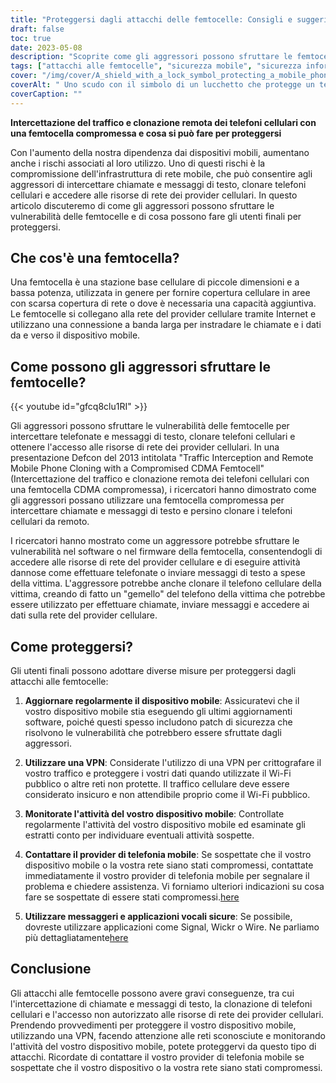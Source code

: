 ```yaml
---
title: "Proteggersi dagli attacchi delle femtocelle: Consigli e suggerimenti."
draft: false
toc: true
date: 2023-05-08
description: "Scoprite come gli aggressori possono sfruttare le femtocelle per intercettare chiamate e messaggi e cosa potete fare per proteggervi da questi attacchi."
tags: ["attacchi alle femtocelle", "sicurezza mobile", "sicurezza informatica", "reti cellulari", "VPN", "clonazione del telefono", "data privacy", "sicurezza in Internet", "dispositivi mobili", "fornitori di servizi cellulari", "sicurezza della rete", "sicurezza wireless", "sicurezza dei telefoni cellulari", "vulnerabilità", "attacchi informatici", "patch di sicurezza", "crittografia dei dati", "criminalità informatica", "suggerimenti per la sicurezza", "messaggistica sicura"]
cover: "/img/cover/A_shield_with_a_lock_symbol_protecting_a_mobile_phone.png"
coverAlt: " Uno scudo con il simbolo di un lucchetto che protegge un telefono cellulare dalla mano di un hacker che cerca di accedervi."
coverCaption: ""
---
```


**Intercettazione del traffico e clonazione remota dei telefoni cellulari con una femtocella compromessa e cosa si può fare per proteggersi**

Con l'aumento della nostra dipendenza dai dispositivi mobili, aumentano anche i rischi associati al loro utilizzo. Uno di questi rischi è la compromissione dell'infrastruttura di rete mobile, che può consentire agli aggressori di intercettare chiamate e messaggi di testo, clonare telefoni cellulari e accedere alle risorse di rete dei provider cellulari. In questo articolo discuteremo di come gli aggressori possono sfruttare le vulnerabilità delle femtocelle e di cosa possono fare gli utenti finali per proteggersi.

## Che cos'è una femtocella?

Una femtocella è una stazione base cellulare di piccole dimensioni e a bassa potenza, utilizzata in genere per fornire copertura cellulare in aree con scarsa copertura di rete o dove è necessaria una capacità aggiuntiva. Le femtocelle si collegano alla rete del provider cellulare tramite Internet e utilizzano una connessione a banda larga per instradare le chiamate e i dati da e verso il dispositivo mobile.

## Come possono gli aggressori sfruttare le femtocelle?

{{< youtube id="gfcq8clu1RI" >}}

Gli aggressori possono sfruttare le vulnerabilità delle femtocelle per intercettare telefonate e messaggi di testo, clonare telefoni cellulari e ottenere l'accesso alle risorse di rete dei provider cellulari. In una presentazione Defcon del 2013 intitolata "Traffic Interception and Remote Mobile Phone Cloning with a Compromised CDMA Femtocell" (Intercettazione del traffico e clonazione remota dei telefoni cellulari con una femtocella CDMA compromessa), i ricercatori hanno dimostrato come gli aggressori possano utilizzare una femtocella compromessa per intercettare chiamate e messaggi di testo e persino clonare i telefoni cellulari da remoto.

I ricercatori hanno mostrato come un aggressore potrebbe sfruttare le vulnerabilità nel software o nel firmware della femtocella, consentendogli di accedere alle risorse di rete del provider cellulare e di eseguire attività dannose come effettuare telefonate o inviare messaggi di testo a spese della vittima. L'aggressore potrebbe anche clonare il telefono cellulare della vittima, creando di fatto un "gemello" del telefono della vittima che potrebbe essere utilizzato per effettuare chiamate, inviare messaggi e accedere ai dati sulla rete del provider cellulare.

## Come proteggersi?

Gli utenti finali possono adottare diverse misure per proteggersi dagli attacchi alle femtocelle:

1. **Aggiornare regolarmente il dispositivo mobile**: Assicuratevi che il vostro dispositivo mobile stia eseguendo gli ultimi aggiornamenti software, poiché questi spesso includono patch di sicurezza che risolvono le vulnerabilità che potrebbero essere sfruttate dagli aggressori.
   
2. **Utilizzare una VPN**: Considerate l'utilizzo di una VPN per crittografare il vostro traffico e proteggere i vostri dati quando utilizzate il Wi-Fi pubblico o altre reti non protette. Il traffico cellulare deve essere considerato insicuro e non attendibile proprio come il Wi-Fi pubblico.

3. **Monitorate l'attività del vostro dispositivo mobile**: Controllate regolarmente l'attività del vostro dispositivo mobile ed esaminate gli estratti conto per individuare eventuali attività sospette.

4. **Contattare il provider di telefonia mobile**: Se sospettate che il vostro dispositivo mobile o la vostra rete siano stati compromessi, contattate immediatamente il vostro provider di telefonia mobile per segnalare il problema e chiedere assistenza. Vi forniamo ulteriori indicazioni su cosa fare se sospettate di essere stati compromessi.[here](https://simeononsecurity.ch/articles/what-to-do-if-you-suspect-your-computer-phone-or-email-is-compromised/)

5. **Utilizzare messaggeri e applicazioni vocali sicure**: Se possibile, dovreste utilizzare applicazioni come Signal, Wickr o Wire. Ne parliamo più dettagliatamente[here](https://simeononsecurity.ch/recommendations/messengers/)

## Conclusione

Gli attacchi alle femtocelle possono avere gravi conseguenze, tra cui l'intercettazione di chiamate e messaggi di testo, la clonazione di telefoni cellulari e l'accesso non autorizzato alle risorse di rete dei provider cellulari. Prendendo provvedimenti per proteggere il vostro dispositivo mobile, utilizzando una VPN, facendo attenzione alle reti sconosciute e monitorando l'attività del vostro dispositivo mobile, potete proteggervi da questo tipo di attacchi. Ricordate di contattare il vostro provider di telefonia mobile se sospettate che il vostro dispositivo o la vostra rete siano stati compromessi.
